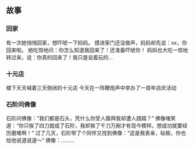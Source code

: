 ## 故事
### 回家
有一次她悄悄回家，想吓唬一下妈妈。
摸进家门还没做声，妈妈却先说：xx，你回来啦。
她吃惊地问：你怎么知道我回来了！还准备吓唬你！
妈妈也大吃一惊地转过来，说：你真的回来了！我只是说着玩的…
### 十元店
楼下天天喊着三天倒闭的十元店
今天在一阵鞭炮声中举办了一周年店庆活动
### 石阶问佛像
石阶问佛像：“我们都是石头，凭什么你受人膜拜我却遭人践踏？”
佛像嗤笑道：“你只挨了四刀就成了石阶，我却挨了千刀万剐才有现今模样。想成功就要经历磨难啊！”
过了几天，石阶带了个同伴又找到佛像：“这是我表亲，砧板，你也给他说道说道～”
佛像：………

